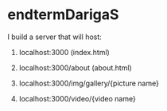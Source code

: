 # endtermDarigaS

I build a server that will host:

1. localhost:3000 (index.html)

2. localhost:3000/about (about.html)

3. localhost:3000/img/gallery/{picture name} 

4. localhost:3000/video/{video name} 
